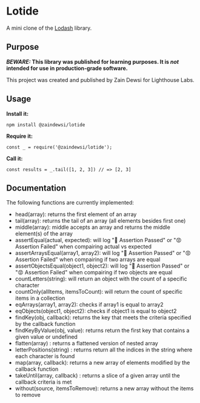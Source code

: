 # Lotide

A mini clone of the [Lodash](https://lodash.com) library.

## Purpose

**_BEWARE:_ This library was published for learning purposes. It is _not_ intended for use in production-grade software.**

This project was created and published by Zain Dewsi for Lighthouse Labs.

## Usage

**Install it:**

`npm install @zaindewsi/lotide`

**Require it:**

`const _ = require('@zaindewsi/lotide');`

**Call it:**

`const results = _.tail([1, 2, 3]) // => [2, 3]`

## Documentation

The following functions are currently implemented:

- head(array): returns the first element of an array
- tail(array): returns the tail of an array (all elements besides first one)
- middle(array): middle accepts an array and returns the middle element(s) of the array
- assertEqual(actual, expected): will log "🐸 Assertion Passed" or "😡 Assertion Failed" when compairing actual vs expected
- assertArraysEqual(array1, array2): will log "🐸 Assertion Passed" or "😡 Assertion Failed" when compairing if two arrays are equal
- assertObjectsEqual(object1, object2): will log "🐸 Assertion Passed" or "😡 Assertion Failed" when compairing if two objects are equal
- countLetters(string): will return an object with the count of a specific character
- countOnly(allItems, itemsToCount): will return the count of specific items in a collection
- eqArrays(array1, array2): checks if array1 is equal to array2
- eqObjects(object1, object2): checks if object1 is equal to object2
- findKey(obj, callback): returns the key that meets the criteria specified by the callback function
- findKeyByValue(obj, value): returns return the first key that contains a given value or undefined
- flatten(array) : returns a flattened version of nested array
- letterPositions(string) : returns return all the indices in the string where each character is found
- map(array, callback): returns a new array of elements modified by the callback function
- takeUntil(array, callback) : returns a slice of a given array until the callback criteria is met
- without(source, itemsToRemove): returns a new array without the items to remove
